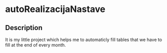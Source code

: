 # autoRealizacijaNastave

## Description

It is my little project which helps me to automaticly fill tables that we have to fill at the end of every month.
